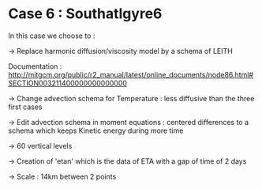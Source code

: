 # Case 6 : Southatlgyre6

In this case we choose to :

-> Replace harmonic diffusion/viscosity model by a schema of LEITH 

Documentation : http://mitgcm.org/public/r2_manual/latest/online_documents/node86.html#SECTION003211400000000000000

-> Change advection schema for Temperature : less diffusive than the three first cases

-> Edit advection schema in moment equations : centered differences to a schema which keeps Kinetic energy during more time

-> 60 vertical levels

-> Creation of 'etan' which is the data of ETA with a gap of time of 2 days

-> Scale : 14km between 2 points
